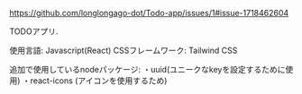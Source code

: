 https://github.com/longlongago-dot/Todo-app/issues/1#issue-1718462604

TODOアプリ.

使用言語: Javascript(React)
CSSフレームワーク: Tailwind CSS

追加で使用しているnodeパッケージ: 
・uuid(ユニークなkeyを設定するために使用)
・react-icons (アイコンを使用するため)
